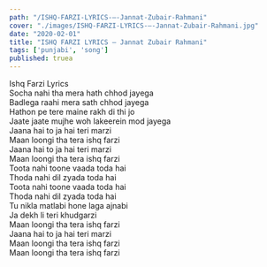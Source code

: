 ```yaml
---
path: "/ISHQ-FARZI-LYRICS-–-Jannat-Zubair-Rahmani"
cover: "./images/ISHQ-FARZI-LYRICS-–-Jannat-Zubair-Rahmani.jpg"
date: "2020-02-01"
title: "ISHQ FARZI LYRICS – Jannat Zubair Rahmani"
tags: ['punjabi', 'song']
published: truea
---
```

  
Ishq Farzi Lyrics  
Socha nahi tha mera hath chhod jayega  
Badlega raahi mera sath chhod jayega  
Hathon pe tere maine rakh di thi jo  
Jaate jaate mujhe woh lakeerein mod jayega  
Jaana hai to ja hai teri marzi  
Maan loongi tha tera ishq farzi  
Jaana hai to ja hai teri marzi  
Maan loongi tha tera ishq farzi  
Toota nahi toone vaada toda hai  
Thoda nahi dil zyada toda hai  
Toota nahi toone vaada toda hai  
Thoda nahi dil zyada toda hai  
Tu nikla matlabi hone laga ajnabi  
Ja dekh li teri khudgarzi  
Maan loongi tha tera ishq farzi  
Jaana hai to ja hai teri marzi  
Maan loongi tha tera ishq farzi  
Maan loongi tha tera ishq farzi  
